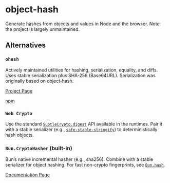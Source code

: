 # object-hash

Generate hashes from objects and values in Node and the browser. Note: the project is largely unmaintained.

## Alternatives

### `ohash`

Actively maintained utilities for hashing, serialization, equality, and diffs. Uses stable serialization plus SHA-256 (Base64URL). Serialization was originally based on object-hash.

[Project Page](https://github.com/unjs/ohash)

[npm](https://www.npmjs.com/package/ohash)

### `Web Crypto`

Use the standard [`SubtleCrypto.digest`](https://developer.mozilla.org/en-US/docs/Web/API/SubtleCrypto/digest) API available in the runtimes. Pair it with a stable serializer (e.g., [`safe-stable-stringify`](https://github.com/BridgeAR/safe-stable-stringify)) to deterministically hash objects.


### `Bun.CryptoHasher` (built-in)

Bun’s native incremental hasher (e.g., sha256). Combine with a stable serializer for object hashing. For fast non-crypto fingerprints, see [`Bun.hash`](https://bun.com/reference/bun/hash).

[Documentation Page](https://bun.com/reference/bun/CryptoHasher)

